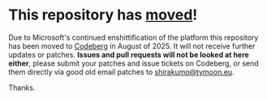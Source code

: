 # This repository has [moved](https://shirakumo.org/projects/radiance-bootstrap)!
Due to Microsoft's continued enshittification of the platform this repository has been moved to [Codeberg](https://shirakumo.org/projects/radiance-bootstrap) in August of 2025. It will not receive further updates or patches. **Issues and pull requests will not be looked at here either**, please submit your patches and issue tickets on Codeberg, or send them directly via good old email patches to [shirakumo@tymoon.eu](mailto:shirakumo@tymoon.eu).

Thanks.